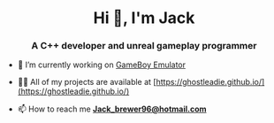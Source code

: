 <h1 align="center">Hi 👋, I'm Jack</h1>
<h3 align="center">A C++ developer and unreal gameplay programmer</h3>

- 🔭 I’m currently working on [GameBoy Emulator](https://github.com/Ghostleadie/GBEmulator)

- 👨‍💻 All of my projects are available at [https://ghostleadie.github.io/](https://ghostleadie.github.io/)

- 📫 How to reach me **Jack_brewer96@hotmail.com**
